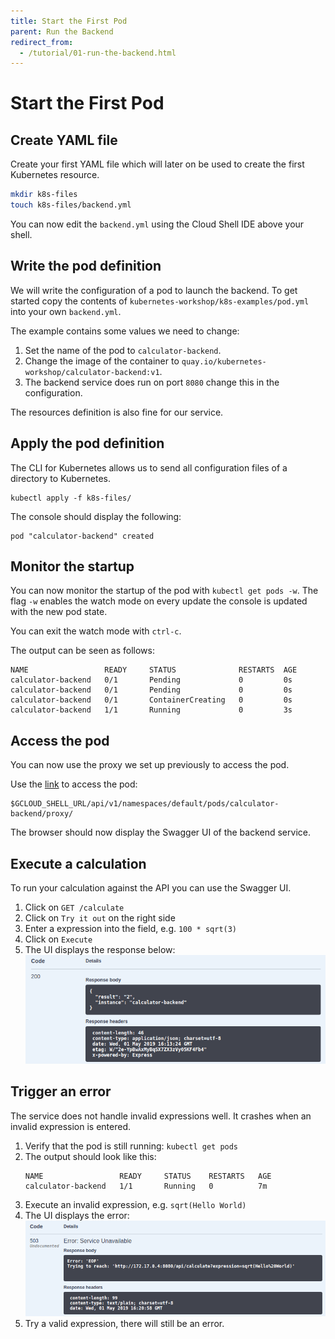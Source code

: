 ```yaml
---
title: Start the First Pod
parent: Run the Backend
redirect_from:
  - /tutorial/01-run-the-backend.html
---
```


# Start the First Pod

## Create YAML file

Create your first YAML file which will later on be used to create the first Kubernetes resource.

```bash
mkdir k8s-files
touch k8s-files/backend.yml
```

You can now edit the `backend.yml` using the Cloud Shell IDE above your shell.

## Write the pod definition

We will write the configuration of a pod to launch the backend. To get started copy the contents
of `kubernetes-workshop/k8s-examples/pod.yml` into your own `backend.yml`.

The example contains some values we need to change:

1. Set the name of the pod to `calculator-backend`.
2. Change the image of the container to `quay.io/kubernetes-workshop/calculator-backend:v1`.
3. The backend service does run on port `8080` change this in the configuration.

The resources definition is also fine for our service.

## Apply the pod definition

The CLI for Kubernetes allows us to send all configuration files of a directory to Kubernetes.

```
kubectl apply -f k8s-files/
```

The console should display the following:

```
pod "calculator-backend" created
```

## Monitor the startup

You can now monitor the startup of the pod with `kubectl get pods -w`. The flag `-w` enables the
watch mode on every update the console is updated with the new pod state.

You can exit the watch mode with `ctrl-c`.

The output can be seen as follows:

```
NAME                 READY     STATUS              RESTARTS  AGE
calculator-backend   0/1       Pending             0         0s
calculator-backend   0/1       Pending             0         0s
calculator-backend   0/1       ContainerCreating   0         0s
calculator-backend   1/1       Running             0         3s
```

## Access the pod

You can now use the proxy we set up previously to access the pod.

Use the [link]($GCLOUD_SHELL_URL/api/v1/namespaces/default/pods/calculator-backend/proxy/) to access the pod:

```
$GCLOUD_SHELL_URL/api/v1/namespaces/default/pods/calculator-backend/proxy/
```

The browser should now display the Swagger UI of the backend service.

## Execute a calculation

To run your calculation against the API you can use the Swagger UI.

1. Click on `GET /calculate`
2. Click on `Try it out` on the right side
3. Enter a expression into the field, e.g. `100 * sqrt(3)`
4. Click on `Execute`
5. The UI displays the response below:
   ![Screenshot of the response](01-api-response-success.png)

## Trigger an error

The service does not handle invalid expressions well. It crashes when an invalid expression is entered.

1. Verify that the pod is still running: `kubectl get pods`
2. The output should look like this:
   ```
   NAME                 READY     STATUS    RESTARTS   AGE
   calculator-backend   1/1       Running   0          7m
   ```
3. Execute an invalid expression, e.g. `sqrt(Hello World)`
4. The UI displays the error:
   ![Screenshot of the response](01-api-response-error.png)
5. Try a valid expression, there will still be an error.

